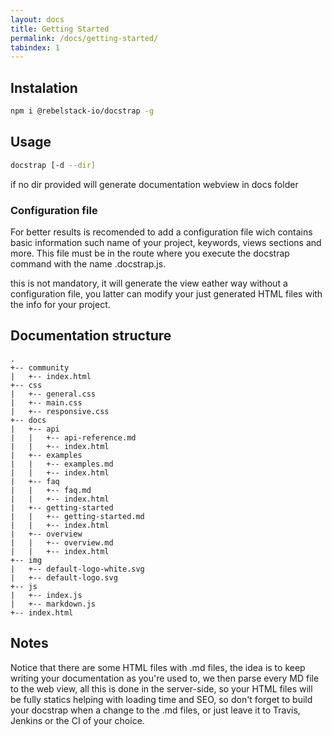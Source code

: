 ```yaml
---
layout: docs
title: Getting Started
permalink: /docs/getting-started/
tabindex: 1
---
```


## Instalation
```bash
npm i @rebelstack-io/docstrap -g
```

## Usage
```bash
docstrap [-d --dir]
```
if no dir provided will generate documentation webview in docs folder

### Configuration file
For better results is recomended to add a configuration file wich contains
basic information such name of your project, keywords, views sections and more. This file must be in the route where you execute the docstrap command with the name .docstrap.js.

this is not mandatory, it will generate the view eather way without a configuration file, you latter can modify your just generated HTML files with the info for your project.

## Documentation structure
```
.
+-- community
|	+-- index.html
+-- css
|	+-- general.css
|	+-- main.css
|	+-- responsive.css
+-- docs
|	+-- api
|	|	+-- api-reference.md
|	|	+-- index.html
|	+-- examples
|	|	+-- examples.md
|	|	+-- index.html
|	+-- faq
|	|	+-- faq.md
|	|	+-- index.html
|	+-- getting-started
|	|	+-- getting-started.md
|	|	+-- index.html
|	+-- overview
|	|	+-- overview.md
|	|	+-- index.html
+-- img
|	+-- default-logo-white.svg
|	+-- default-logo.svg
+-- js
|	+-- index.js
|	+-- markdown.js
+-- index.html
```

## Notes
Notice that there are some HTML files with .md files, the idea is to keep writing your documentation as you're used to, we then parse every MD file to the web view, all this is done in the server-side, so your HTML files will be fully statics helping with loading time and SEO, so don't forget to build your docstrap when a change to the .md files, or just leave it to Travis, Jenkins or the CI of your choice.